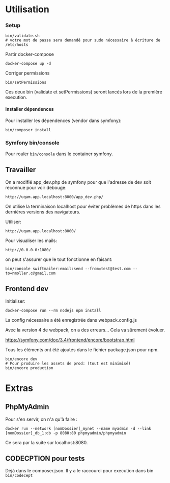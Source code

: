 # Utilisation

### Setup
```
bin/validate.sh
# votre mot de passe sera demandé pour sudo nécessaire à écriture de /etc/hosts
```
Partir docker-compose
```
docker-compose up -d
```
Corriger permissions
```
bin/setPermissions
```

Ces deux bin (validate et setPermissions) seront lancés lors de la première execution.

#### Installer dépendences
Pour installer les dépendences (vendor dans symfony):
```
bin/composer install
```

### Symfony bin/console

Pour rouler `bin/console` dans le container symfony.

## Travailler
On a modifié app_dev.php de symfony pour que l'adresse de dev soit reconnue pour voir debouge:
```
http://uqam.app.localhost:8000/app_dev.php/
```
On utilise la terminaison localhost pour éviter problèmes de https dans les dernières versions des navigateurs.

Utiliser:
```
http://uqam.app.localhost:8000/
```

Pour visualiser les mails:
```
http://0.0.0.0:1080/
```
on peut s'assurer que le tout fonctionne en faisant:
```
bin/console swiftmailer:email:send --from=test@test.com --to=nmoller.c@gmail.com
```

## Frontend dev

Initialiser:
```
docker-compose run --rm nodejs npm install
```

La config nécessaire a été enregistrée dans webpack.config.js

Avec la version 4 de webpack, on a des erreurs... Cela va sûrement évoluer.

https://symfony.com/doc/3.4/frontend/encore/bootstrap.html

Tous les éléments ont été ajoutés dans le fichier package.json pour npm.

```
bin/encore dev
# Pour produire les assets de prod: (tout est minimisé)
bin/encore production
```

# Extras
## PhpMyAdmin
Pour s'en servir, on n'a qu'à faire :
```
docker run --network [nomDossier]_mynet --name myadmin -d --link [nomDossier]_db_1:db -p 8080:80 phpmyadmin/phpmyadmin
```
Ce sera par la suite sur localhost:8080.
##  CODECPTION pour tests

Déjà dans le composer.json. Il y a le raccourci pour execution dans bin `bin/codecept`